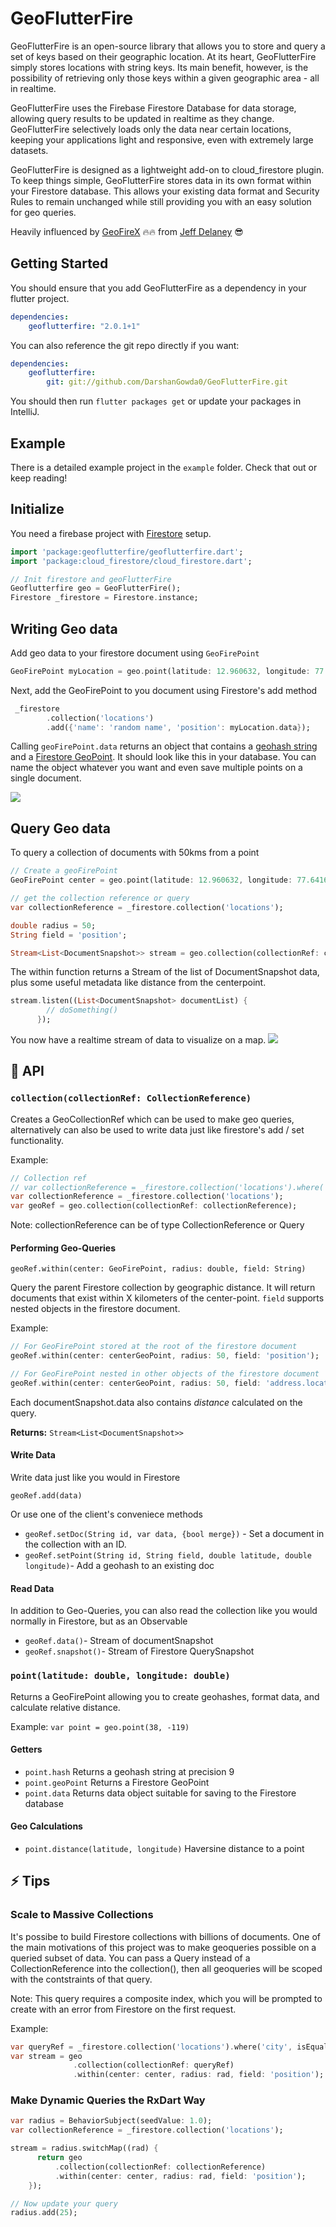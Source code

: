 # GeoFlutterFire

GeoFlutterFire is an open-source library that allows you to store and query a set of keys based on their geographic location. At its heart, GeoFlutterFire simply stores locations with string keys. Its main benefit, however, is the possibility of retrieving only those keys within a given geographic area - all in realtime.

GeoFlutterFire uses the Firebase Firestore Database for data storage, allowing query results to be updated in realtime as they change. GeoFlutterFire selectively loads only the data near certain locations, keeping your applications light and responsive, even with extremely large datasets.

GeoFlutterFire is designed as a lightweight add-on to cloud_firestore plugin. To keep things simple, GeoFlutterFire stores data in its own format within your Firestore database. This allows your existing data format and Security Rules to remain unchanged while still providing you with an easy solution for geo queries.


Heavily influenced by [GeoFireX](https://github.com/codediodeio/geofirex) :fire::fire: from [Jeff Delaney](https://github.com/codediodeio) :sunglasses:


## Getting Started

You should ensure that you add GeoFlutterFire as a dependency in your flutter project.
```yaml
dependencies:
    geoflutterfire: "2.0.1+1"
```

You can also reference the git repo directly if you want:
```yaml
dependencies:
    geoflutterfire:
        git: git://github.com/DarshanGowda0/GeoFlutterFire.git
```

You should then run `flutter packages get` or update your packages in IntelliJ.

## Example

There is a detailed example project in the `example` folder. Check that out or keep reading!

## Initialize

You need a firebase project with [Firestore](https://pub.dartlang.org/packages/cloud_firestore) setup.
```dart
import 'package:geoflutterfire/geoflutterfire.dart';
import 'package:cloud_firestore/cloud_firestore.dart';

// Init firestore and geoFlutterFire
Geoflutterfire geo = GeoFlutterFire();
Firestore _firestore = Firestore.instance;
```

## Writing Geo data
Add geo data to your firestore document using `GeoFirePoint`
```dart
GeoFirePoint myLocation = geo.point(latitude: 12.960632, longitude: 77.641603);
```
Next, add the GeoFirePoint to you document using Firestore's add method
```dart
 _firestore
        .collection('locations')
        .add({'name': 'random name', 'position': myLocation.data});
```

Calling `geoFirePoint.data` returns an object that contains a [geohash string](https://www.movable-type.co.uk/scripts/geohash.html) and a [Firestore GeoPoint](https://firebase.google.com/docs/reference/android/com/google/firebase/firestore/GeoPoint). It should look like this in your database. You can name the object whatever you want and even save multiple points on a single document.

![](https://firebasestorage.googleapis.com/v0/b/geo-test-c92e4.appspot.com/o/point1.png?alt=media&token=0c833700-3dbd-476a-99a9-41c1143dbe97)

## Query Geo data
To query a collection of documents with 50kms from a point
```dart
// Create a geoFirePoint
GeoFirePoint center = geo.point(latitude: 12.960632, longitude: 77.641603);

// get the collection reference or query
var collectionReference = _firestore.collection('locations');

double radius = 50;
String field = 'position';

Stream<List<DocumentSnapshot>> stream = geo.collection(collectionRef: collectionReference).within(center, radius, field);
```

The within function returns a Stream of the list of DocumentSnapshot data, plus some useful metadata like distance from the centerpoint.
```dart
stream.listen((List<DocumentSnapshot> documentList) {
        // doSomething()
      });
```

You now have a realtime stream of data to visualize on a map.
![](https://firebasestorage.googleapis.com/v0/b/geoflutterfire.appspot.com/o/geflutterfire.gif?alt=media&token=8dc3aa9c-ee68-4dfe-9093-c3c1c48979dc)

## :notebook: API

### `collection(collectionRef: CollectionReference)`

Creates a GeoCollectionRef which can be used to make geo queries, alternatively can also be used to write data just like firestore's add / set functionality.

Example:

```dart
// Collection ref
// var collectionReference = _firestore.collection('locations').where('city', isEqualTo: 'bangalore');
var collectionReference = _firestore.collection('locations');
var geoRef = geo.collection(collectionRef: collectionReference);
```
Note: collectionReference can be of type CollectionReference or Query

#### Performing Geo-Queries

`geoRef.within(center: GeoFirePoint, radius: double, field: String)`

Query the parent Firestore collection by geographic distance. It will return documents that exist within X kilometers of the center-point.
`field` supports nested objects in the firestore document.

Example:
```dart
// For GeoFirePoint stored at the root of the firestore document
geoRef.within(center: centerGeoPoint, radius: 50, field: 'position');

// For GeoFirePoint nested in other objects of the firestore document
geoRef.within(center: centerGeoPoint, radius: 50, field: 'address.location.position');
```

Each documentSnapshot.data also contains _distance_ calculated on the query.

**Returns:** `Stream<List<DocumentSnapshot>>`

#### Write Data

Write data just like you would in Firestore

`geoRef.add(data)`

Or use one of the client's conveniece methods

- `geoRef.setDoc(String id, var data, {bool merge})` - Set a document in the collection with an ID.
- `geoRef.setPoint(String id, String field, double latitude, double longitude)`- Add a geohash to an existing doc

#### Read Data

In addition to Geo-Queries, you can also read the collection like you would normally in Firestore, but as an Observable

- `geoRef.data()`- Stream of documentSnapshot
- `geoRef.snapshot()`- Stream of Firestore QuerySnapshot

### `point(latitude: double, longitude: double)`

Returns a GeoFirePoint allowing you to create geohashes, format data, and calculate relative distance.

Example: `var point = geo.point(38, -119)`

#### Getters

- `point.hash` Returns a geohash string at precision 9
- `point.geoPoint` Returns a Firestore GeoPoint
- `point.data` Returns data object suitable for saving to the Firestore database

#### Geo Calculations

- `point.distance(latitude, longitude)` Haversine distance to a point

## :zap: Tips

### Scale to Massive Collections

It's possibe to build Firestore collections with billions of documents. One of the main motivations of this project was to make geoqueries possible on a queried subset of data. You can pass a Query instead of a CollectionReference into the collection(), then all geoqueries will be scoped with the contstraints of that query.

Note: This query requires a composite index, which you will be prompted to create with an error from Firestore on the first request.

Example:

```dart
var queryRef = _firestore.collection('locations').where('city', isEqualTo: 'bangalore');
var stream = geo
              .collection(collectionRef: queryRef)
              .within(center: center, radius: rad, field: 'position');
```

### Make Dynamic Queries the RxDart Way

```dart
var radius = BehaviorSubject(seedValue: 1.0);
var collectionReference = _firestore.collection('locations');

stream = radius.switchMap((rad) {
      return geo
          .collection(collectionRef: collectionReference)
          .within(center: center, radius: rad, field: 'position');
    });

// Now update your query
radius.add(25);
```

